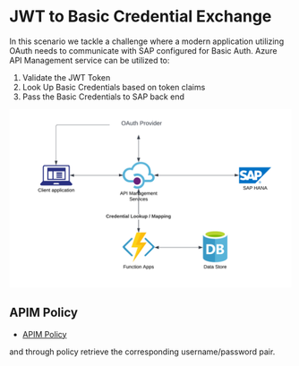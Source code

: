 <!-- ABOUT THE PROJECT -->
# JWT to Basic Credential Exchange

In this scenario we tackle a challenge where a modern application utilizing OAuth needs to communicate with SAP configured for Basic Auth. Azure API Management service can be utilized to:

1. Validate the JWT Token
2. Look Up Basic Credentials based on token claims
3. Pass the Basic Credentials to SAP back end

![JWTBasic](https://github.com/ms-us-rcg-app-innovation/sap-integration-landing-zone-accelerator-dev/blob/main/diagrams/JWTBasic.png)

## APIM Policy

+ [APIM Policy](https://learn.microsoft.com/en-us/azure/api-management/api-management-howto-policies)

and through policy retrieve the corresponding username/password pair. 



